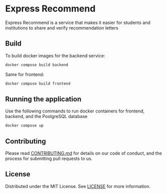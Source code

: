 # Express Recommend
Express Recommend is a service that makes it easier for students and institutions to share and verify recommendation letters


## Build
To build docker images for the backend service:
```bash
docker compose build backend
```
Same for frontend:
```bash
docker compose build frontend
```

## Running the application
Use the following commands to run
docker containers for frontend, 
backend, and the PostgreSQL database
```bash
docker compose up
```

## Contributing
Please read [CONTRIBUTING.md](CONTRIBUTING.md) for details on our code of conduct, and the process for submitting pull requests to us.

## License
Distributed under the MIT License. See [LICENSE](LICENSE) for more information.

